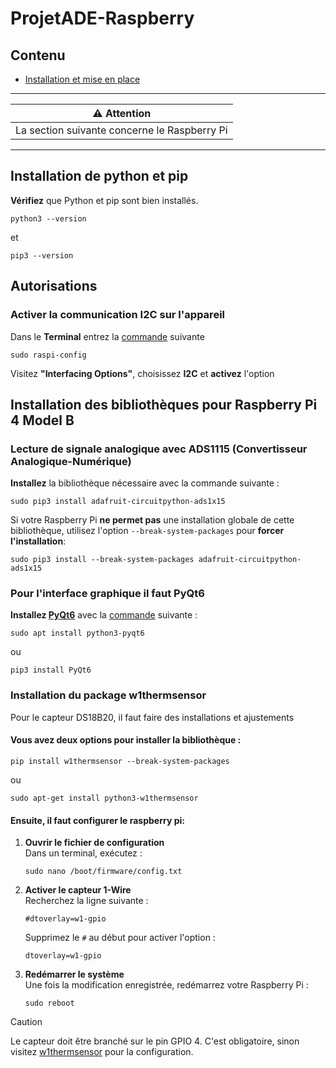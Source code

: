 # ProjetADE-Raspberry
## Contenu
* [Installation et mise en place](#installation-de-python-et-pip)

---
| :warning: Attention                              |
|:-----------------------------------------------:|
| La section suivante concerne le Raspberry Pi    |
---

## Installation de python et pip

**Vérifiez** que Python et pip sont bien installés.

```
python3 --version
```
et
```
pip3 --version
```

## Autorisations

### Activer la communication I2C sur l'appareil

Dans le **Terminal** entrez la [commande](https://www.raspberrypi-spy.co.uk/2014/11/enabling-the-i2c-interface-on-the-raspberry-pi/) suivante

```
sudo raspi-config
```

Visitez **"Interfacing Options"**, choisissez **I2C** et **activez** l'option

## Installation des bibliothèques pour Raspberry Pi 4 Model B

### Lecture de signale analogique avec ADS1115 (Convertisseur Analogique-Numérique)

**Installez** la bibliothèque nécessaire avec la commande suivante :
```
sudo pip3 install adafruit-circuitpython-ads1x15
```

Si votre Raspberry Pi **ne permet pas** une installation globale de cette bibliothèque, utilisez l'option `--break-system-packages` pour **forcer l'installation**:
```
sudo pip3 install --break-system-packages adafruit-circuitpython-ads1x15
```

### Pour l'interface graphique il faut PyQt6

**Installez [PyQt6](https://pypi.org/project/PyQt6/)** avec la [commande](https://forums.raspberrypi.com/viewtopic.php?t=369140) suivante :
```
sudo apt install python3-pyqt6
```
ou
```
pip3 install PyQt6
```

### Installation du package w1thermsensor

Pour le capteur DS18B20, il faut faire des installations et ajustements

#### **Vous avez deux options pour installer la bibliothèque :**

```
pip install w1thermsensor --break-system-packages
```

ou  

```
sudo apt-get install python3-w1thermsensor
```

#### **Ensuite, il faut configurer le raspberry pi:**

1. **Ouvrir le fichier de configuration**  
   Dans un terminal, exécutez :
   ```
   sudo nano /boot/firmware/config.txt
   ```

2. **Activer le capteur 1-Wire**  
   Recherchez la ligne suivante :
   ```
   #dtoverlay=w1-gpio
   ```

   Supprimez le `#` au début pour activer l'option :
   ```
   dtoverlay=w1-gpio
   ```

3. **Redémarrer le système**  
   Une fois la modification enregistrée, redémarrez votre Raspberry Pi :
   ```
   sudo reboot
   ```

> [!CAUTION]
> Le capteur doit être branché sur le pin GPIO 4. C'est obligatoire, sinon visitez [w1thermsensor](https://github.com/timofurrer/w1thermsensor) pour la configuration.